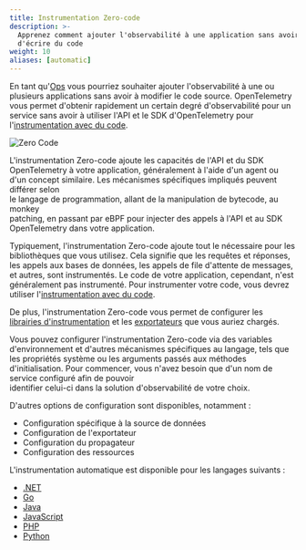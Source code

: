 ```yaml
---
title: Instrumentation Zero-code
description: >-
  Apprenez comment ajouter l'observabilité à une application sans avoir besoin
  d'écrire du code
weight: 10
aliases: [automatic]
---
```


En tant qu'[Ops](/docs/getting-started/ops/) vous pourriez souhaiter ajouter
l'observabilité à une ou plusieurs applications sans avoir à modifier le code
source. OpenTelemetry vous permet d'obtenir rapidement un certain degré
d'observabilité pour un service sans avoir à utiliser l'API et le SDK
d'OpenTelemetry pour
l'[instrumentation avec du code](/docs/concepts/instrumentation/code-based).

![Zero Code](./zero-code.svg)

L'instrumentation Zero-code ajoute les capacités de l'API et du SDK
OpenTelemetry à votre application, généralement à l'aide d'un agent ou d'un
concept similaire. Les mécanismes spécifiques impliqués peuvent différer selon  
le langage de programmation, allant de la manipulation de bytecode, au monkey  
patching, en passant par eBPF pour injecter des appels à l'API et au SDK OpenTelemetry
dans votre application.

Typiquement, l'instrumentation Zero-code ajoute tout le nécessaire pour les
bibliothèques que vous utilisez. Cela signifie que les requêtes et réponses, les
appels aux bases de données, les appels de file d'attente de messages, et
autres, sont instrumentés. Le code de votre application, cependant, n'est
généralement pas instrumenté. Pour instrumenter votre code, vous devrez utiliser
l'[instrumentation avec du code](/docs/concepts/instrumentation/code-based).

De plus, l'instrumentation Zero-code vous permet de configurer les
[librairies d'instrumentation](/docs/concepts/instrumentation/libraries) et les
[exportateurs](/docs/concepts/components/#exporters) que vous auriez chargés.

Vous pouvez configurer l'instrumentation Zero-code via des variables
d'environnement et d'autres mécanismes spécifiques au langage, tels que les
propriétés système ou les arguments passés aux méthodes d'initialisation. Pour
commencer, vous n'avez besoin que d'un nom de service configuré afin de pouvoir  
identifier celui-ci dans la solution d'observabilité de votre choix.

D'autres options de configuration sont disponibles, notamment :

- Configuration spécifique à la source de données
- Configuration de l'exportateur
- Configuration du propagateur
- Configuration des ressources

L'instrumentation automatique est disponible pour les langages suivants :

- [.NET](/docs/zero-code/dotnet/)
- [Go](/docs/zero-code/go)
- [Java](/docs/zero-code/java/)
- [JavaScript](/docs/zero-code/js/)
- [PHP](/docs/zero-code/php/)
- [Python](/docs/zero-code/python/)
